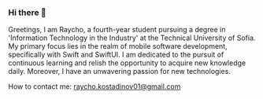 ### Hi there 👋

<!--
**Raycho01/Raycho01** is a ✨ _special_ ✨ repository because its `README.md` (this file) appears on your GitHub profile.

Here are some ideas to get you started:

- 🔭 I’m currently working on ...
- 🌱 I’m currently learning ...
- 👯 I’m looking to collaborate on ...
- 🤔 I’m looking for help with ...
- 💬 Ask me about ...
- 📫 How to reach me: ...
- 😄 Pronouns: ...
- ⚡ Fun fact: ...
-->

Greetings, I am Raycho, a fourth-year student pursuing a degree in 'Information Technology in the Industry' at the Technical University of Sofia. My primary focus lies in the realm of mobile software development, specifically with Swift and SwiftUI. I am dedicated to the pursuit of continuous learning and relish the opportunity to acquire new knowledge daily. Moreover, I have an unwavering passion for new technologies.

How to contact me: raycho.kostadinov01@gmail.com
